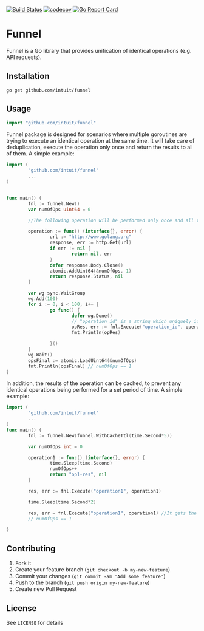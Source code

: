 [![Build Status](https://travis-ci.org/intuit/funnel.svg?branch=master)](https://travis-ci.org/intuit/funnel)
[![codecov](https://codecov.io/gh/intuit/gitdetect/branch/master/graph/badge.svg)](https://codecov.io/gh/intuit/funnel)
[![Go Report Card](https://goreportcard.com/badge/github.com/intuit/funnel)](https://goreportcard.com/report/github.com/intuit/funnel)



# Funnel #

Funnel is a Go library that provides unification of identical operations (e.g. API requests).

## Installation

```
go get github.com/intuit/funnel
```

## Usage ##

```go
import "github.com/intuit/funnel"
```

Funnel package is designed for scenarios where multiple goroutines are trying to execute an identical operation at the same time. It will take care of deduplication, execute the operation only once and return the results to all of them.
A simple example:
```go
import (
        "github.com/intuit/funnel"
        ...
)


func main() {
        fnl := funnel.New()
        var numOfOps uint64 = 0

        //The following operation will be performed only once and all the 100 goroutines will get the same result

        operation := func() (interface{}, error) {
                url := "http://www.golang.org"
                response, err := http.Get(url)
                if err != nil {
                        return nil, err
                }
                defer response.Body.Close()
                atomic.AddUint64(&numOfOps, 1)
                return response.Status, nil
        }

        var wg sync.WaitGroup
        wg.Add(100)
        for i := 0; i < 100; i++ {
                go func() {
                        defer wg.Done()
                        // "operation_id" is a string which uniquely identifies the operation
                        opRes, err := fnl.Execute("operation_id", operation)
                        fmt.Println(opRes)

                }()
        }
        wg.Wait()
        opsFinal := atomic.LoadUint64(&numOfOps)
        fmt.Println(opsFinal) // numOfOps == 1
}
```




In addition, the results of the operation can be cached, to prevent any identical operations being performed for a set period of time.
A simple example:
```go
import (
        "github.com/intuit/funnel"
        ...
)
func main() {
        fnl := funnel.New(funnel.WithCacheTtl(time.Second*5))

        var numOfOps int = 0

        operation1 := func() (interface{}, error) {
                time.Sleep(time.Second)
                numOfOps++
                return "op1-res", nil
        }

        res, err := fnl.Execute("operation1", operation1)

        time.Sleep(time.Second*2)

        res, err = fnl.Execute("operation1", operation1) //It gets the result from the previous operation and not performs the operation again
        // numOfOps == 1

}
```

## Contributing

1. Fork it
2. Create your feature branch (`git checkout -b my-new-feature`)
3. Commit your changes (`git commit -am 'Add some feature'`)
4. Push to the branch (`git push origin my-new-feature`)
5. Create new Pull Request

## License ##

See `LICENSE` for details